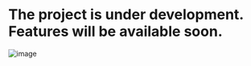 # The project is under development. Features will be available soon.


![image](https://github.com/DRL-Geometry-Optimization/2d-geometry-optimization-/assets/121642371/a6bdecc6-f1c4-4811-9e5a-cf9faea88a57)
